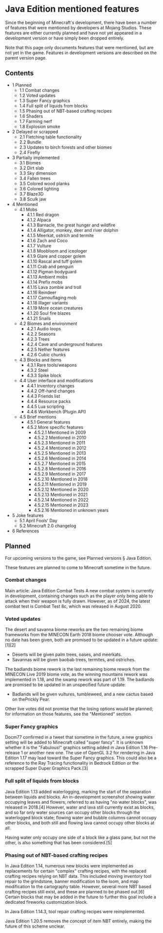 # Java Edition mentioned features
Since the beginning of Minecraft's development, there have been a number of features that were mentioned by developers at Mojang Studios. These features are either currently planned and have not yet appeared in a development version or have simply been dropped entirely.

Note that this page only documents features that were mentioned, but are not yet in the game. Features in development versions are described on the parent version page.

## Contents
- 1 Planned
	- 1.1 Combat changes
	- 1.2 Voted updates
	- 1.3 Super Fancy graphics
	- 1.4 Full split of liquids from blocks
	- 1.5 Phasing out of NBT-based crafting recipes
	- 1.6 Shaders
	- 1.7 Farming nerf
	- 1.8 Explosion smoke
- 2 Delayed or scrapped
	- 2.1 Fletching table functionality
	- 2.2 Bundle
	- 2.3 Updates to birch forests and other biomes
	- 2.4 Firefly
- 3 Partially implemented
	- 3.1 Biomes
	- 3.2 Dirt slab
	- 3.3 Sky dimension
	- 3.4 Fallen trees
	- 3.5 Colored wood planks
	- 3.6 Colored lighting
	- 3.7 Blaze3D
	- 3.8 Sculk jaw
- 4 Mentioned
	- 4.1 Mobs
		- 4.1.1 Red dragon
		- 4.1.2 Alpaca
		- 4.1.3 Barnacle, the great hunger and wildfire
		- 4.1.4 Alligator, monkey, deer and river dolphin
		- 4.1.5 Meerkat, ostrich and termite
		- 4.1.6 Zach and Coco
		- 4.1.7 Vulture
		- 4.1.8 Moobloom and iceologer
		- 4.1.9 Glare and copper golem
		- 4.1.10 Rascal and tuff golem
		- 4.1.11 Crab and penguin
		- 4.1.12 Pigman bodyguard
		- 4.1.13 Ambient mobs
		- 4.1.14 Prefix mobs
		- 4.1.15 Lava zombie and troll
		- 4.1.16 Reindeer
		- 4.1.17 Camouflaging mob
		- 4.1.18 Illager variants
		- 4.1.19 More ocean creatures
		- 4.1.20 Soul fire blazes
		- 4.1.21 Snails
	- 4.2 Biomes and environment
		- 4.2.1 Audio loops
		- 4.2.2 Seasons
		- 4.2.3 Trees
		- 4.2.4 Cave and underground features
		- 4.2.5 Nether features
		- 4.2.6 Cubic chunks
	- 4.3 Blocks and items
		- 4.3.1 Rare tools/weapons
		- 4.3.2 Steel
		- 4.3.3 Spike block
	- 4.4 User interface and modifications
		- 4.4.1 Inventory changes
		- 4.4.2 Off-hand changes
		- 4.4.3 Friends list
		- 4.4.4 Resource packs
		- 4.4.5 Lua scripting
		- 4.4.6 Workbench (Plugin API)
	- 4.5 Brief mentions
		- 4.5.1 General features
		- 4.5.2 More specific features
			- 4.5.2.1 Mentioned in 2009
			- 4.5.2.2 Mentioned in 2010
			- 4.5.2.3 Mentioned in 2011
			- 4.5.2.4 Mentioned in 2012
			- 4.5.2.5 Mentioned in 2013
			- 4.5.2.6 Mentioned in 2014
			- 4.5.2.7 Mentioned in 2015
			- 4.5.2.8 Mentioned in 2016
			- 4.5.2.9 Mentioned in 2017
			- 4.5.2.10 Mentioned in 2018
			- 4.5.2.11 Mentioned in 2019
			- 4.5.2.12 Mentioned in 2020
			- 4.5.2.13 Mentioned in 2021
			- 4.5.2.14 Mentioned in 2022
			- 4.5.2.15 Mentioned in 2023
			- 4.5.2.16 Mentioned in unknown years
- 5 Joke features
	- 5.1 April Fools' Day
	- 5.2 Minecraft 2.0 changelog
- 6 References

## Planned
For upcoming versions to the game, see Planned versions § Java Edition.

These features are planned to come to Minecraft sometime in the future.

### Combat changes
Main article: Java Edition Combat Tests
A new combat system is currently in development, containing changes such as the player only being able to attack when their weapon is fully drawn. However, as of 2024, the latest combat test is Combat Test 8c, which was released in August 2020.

### Voted updates
The desert and savanna biome reworks are the two remaining biome frameworks from the MINECON Earth 2018 biome chooser vote. Although no date has been given, both are promised to be updated in a future update:[1][2]

- Deserts will be given palm trees, oases, and meerkats.
- Savannas will be given baobab trees, termites, and ostriches.

The badlands biome rework is the last remaining biome rework from the MINECON Live 2019 biome vote, as the winning mountains rework was implemented in 1.18, and the swamp rework was part of 1.19. The badlands are promised to be updated in an unspecified future update:

- Badlands will be given vultures, tumbleweed, and a new cactus based on thePrickly Pear.

Other live votes did not promise that the losing options would be planned; for information on those features, see the "Mentioned" section.

### Super Fancy graphics
Docm77 confirmed in a tweet that sometime in the future, a new graphics setting will be added to Minecraft called "super fancy". It is unknown whether it is the "Fabulous!" graphics setting added in Java Edition 1.16 Pre-release 1 or another new one. The use of OpenGL 3.2 for rendering in Java Edition 1.17 may lead toward the Super Fancy graphics. This could also be a reference to the Ray Tracing functionality in Bedrock Edition or the scrapped Super Duper Graphics Pack.[3]

### Full split of liquids from blocks


Java Edition 1.13 added waterlogging, marking the start of the separation between liquids and blocks. An in-development screenshot showing water occupying leaves and flowers, referred to as having "no water blocks", was released in 2018.[4] However, water and lava still currently exist as blocks, and so far only water sources can occupy other blocks through the waterlogged block state; flowing water and bubble columns cannot occupy other blocks, and both still and flowing lava cannot occupy other blocks at all.

Having water only occupy one side of a block like a glass pane, but not the other, is also something that has been considered.[5]

### Phasing out of NBT-based crafting recipes
In Java Edition 1.14, numerous new blocks were implemented as replacements for certain "complex" crafting recipes, with the replaced crafting recipes relying on NBT data. This included moving inventory tool repair to the grindstone, banner modification to the loom, and map modification to the cartography table. However, several more NBT based crafting recipes still exist, and these are planned to be phased out.[6] Certain blocks that may be added in the future to further this goal include a dedicated fireworks customization block.

In Java Edition 1.14.3, tool repair crafting recipes were reimplemented.

Java Edition 1.20.5 removes the concept of item NBT entirely, making the future of this scheme unclear.

